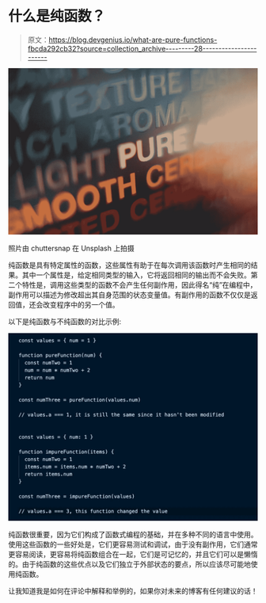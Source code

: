 # 什么是纯函数？

> 原文：<https://blog.devgenius.io/what-are-pure-functions-fbcda292cb32?source=collection_archive---------28----------------------->

![](img/a683c5be7b5a4d6fa06e88a3db474564.png)

照片由 chuttersnap 在 Unsplash 上拍摄

纯函数是具有特定属性的函数，这些属性有助于在每次调用该函数时产生相同的结果。其中一个属性是，给定相同类型的输入，它将返回相同的输出而不会失败。第二个特性是，调用这些类型的函数不会产生任何副作用，因此得名“纯”在编程中，副作用可以描述为修改超出其自身范围的状态变量值。有副作用的函数不仅仅是返回值，还会改变程序中的另一个值。

以下是纯函数与不纯函数的对比示例:

![](img/2add94a3baf04f67580a6788e3fd753f.png)

纯函数很重要，因为它们构成了函数式编程的基础，并在多种不同的语言中使用。使用这些函数的一些好处是，它们更容易测试和调试，由于没有副作用，它们通常更容易阅读，更容易将纯函数组合在一起，它们是可记忆的，并且它们可以是懒惰的。由于纯函数的这些优点以及它们独立于外部状态的要点，所以应该尽可能地使用纯函数。

让我知道我是如何在评论中解释和举例的，如果你对未来的博客有任何建议的话！